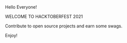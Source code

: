 Hello Everyone!

WELCOME TO HACKTOBERFEST 2021

Contribute to open source projects and earn some swags.

Enjoy!
